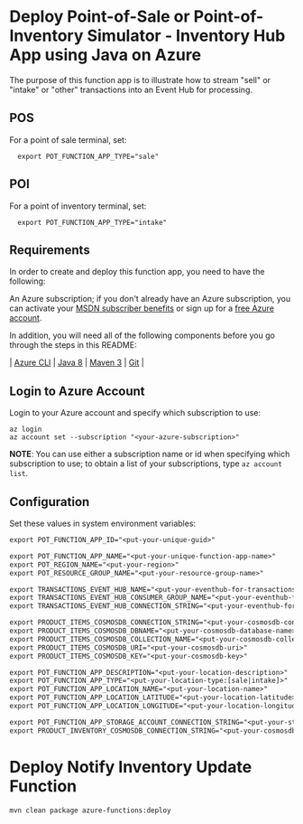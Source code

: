 # Deploy Point-of-Sale or Point-of-Inventory Simulator - Inventory Hub App using Java on Azure #

The purpose of this function app is to illustrate how to stream "sell" or "intake" or "other" transactions into an Event Hub for processing.

## POS

For a point of sale terminal, set:

  ```shell
    export POT_FUNCTION_APP_TYPE="sale"
```

## POI

For a point of inventory terminal, set:

  ```shell
    export POT_FUNCTION_APP_TYPE="intake"
```

## Requirements

In order to create and deploy this function app, you need to have the following:

An Azure subscription; if you don't already have an Azure subscription, you can activate your [MSDN subscriber benefits](https://azure.microsoft.com/pricing/member-offers/msdn-benefits-details/) or sign up for a [free Azure account](https://azure.microsoft.com/pricing/free-trial/).

In addition, you will need all of the following components before you go through the steps in this README:

| [Azure CLI](http://docs.microsoft.com/cli/azure/overview) | [Java 8](http://java.oracle.com/) | [Maven 3](http://maven.apache.org/) | [Git](https://github.com/) |

## Login to Azure Account

Login to your Azure account and specify which subscription to use:

   ```shell
   az login
   az account set --subscription "<your-azure-subscription>"
   ```

   **NOTE**: You can use either a subscription name or id when specifying which subscription to use; to obtain a list of your subscriptions, type `az account list`.

## Configuration
Set these values in system environment variables:

``` txt
export POT_FUNCTION_APP_ID="<put-your-unique-guid>"

export POT_FUNCTION_APP_NAME="<put-your-unique-function-app-name>"
export POT_REGION_NAME="<put-your-region>"
export POT_RESOURCE_GROUP_NAME="<put-your-resource-group-name>"

export TRANSACTIONS_EVENT_HUB_NAME="<put-your-eventhub-for-transactions-name>"
export TRANSACTIONS_EVENT_HUB_CONSUMER_GROUP_NAME="<put-your-eventhub-for-transactions-consumer-group-name>"
export TRANSACTIONS_EVENT_HUB_CONNECTION_STRING="<put-your-eventhub-for-transactions-connection-string>"

export PRODUCT_ITEMS_COSMOSDB_CONNECTION_STRING="<put-your-cosmosdb-connection-string>"
export PRODUCT_ITEMS_COSMOSDB_DBNAME="<put-your-cosmosdb-database-name>"
export PRODUCT_ITEMS_COSMOSDB_COLLECTION_NAME="<put-your-cosmosdb-collection-name>"
export PRODUCT_ITEMS_COSMOSDB_URI="<put-your-cosmosdb-uri>"
export PRODUCT_ITEMS_COSMOSDB_KEY="<put-your-cosmosdb-key>"

export POT_FUNCTION_APP_DESCRIPTION="<put-your-location-description>"
export POT_FUNCTION_APP_TYPE="<put-your-location-type:[sale|intake]>"
export POT_FUNCTION_APP_LOCATION_NAME="<put-your-location-name>"
export POT_FUNCTION_APP_LOCATION_LATITUDE="<put-your-location-latitude>"
export POT_FUNCTION_APP_LOCATION_LONGITUDE="<put-your-location-longitude>"

export POT_FUNCTION_APP_STORAGE_ACCOUNT_CONNECTION_STRING="<put-your-storage-account-connection-string>"
export PRODUCT_INVENTORY_COSMOSDB_CONNECTION_STRING="<put-your-cosmosdb-connection-string>"
```

# Deploy Notify Inventory Update Function

```shell
mvn clean package azure-functions:deploy
```